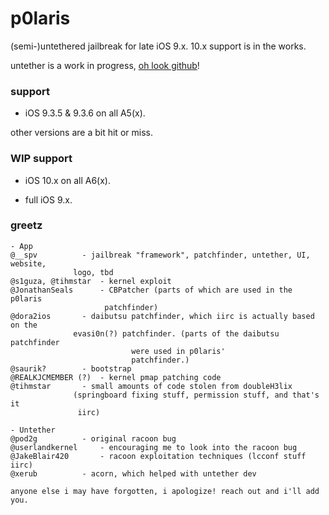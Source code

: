 # p0laris
(semi-)untethered jailbreak for late iOS 9.x. 10.x support is in the works.

untether is a work in progress, [oh look github](https://github.com/p0larisdev/untether)!

### support
- iOS 9.3.5 & 9.3.6 on all A5(x).

other versions are a bit hit or miss.

### WIP support
- iOS 10.x on all A6(x).

- full iOS 9.x.

### greetz
```
- App
@__spv			- jailbreak "framework", patchfinder, untether, UI, website,
			  logo, tbd
@s1guza, @tihmstar	- kernel exploit
@JonathanSeals		- CBPatcher (parts of which are used in the p0laris
				     patchfinder)
@dora2ios		- daibutsu patchfinder, which iirc is actually based on the
			  evasi0n(?) patchfinder. (parts of the daibutsu patchfinder
					  	   were used in p0laris'
						   patchfinder.)
@saurik?		- bootstrap
@REALKJCMEMBER (?)	- kernel pmap patching code
@tihmstar		- small amounts of code stolen from doubleH3lix
			  (springboard fixing stuff, permission stuff, and that's it
			   iirc)

- Untether
@pod2g			- original racoon bug
@userlandkernel		- encouraging me to look into the racoon bug 
@JakeBlair420		- racoon exploitation techniques (lcconf stuff iirc)
@xerub			- acorn, which helped with untether dev

anyone else i may have forgotten, i apologize! reach out and i'll add you.
```
